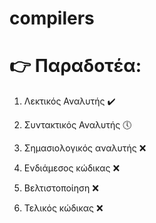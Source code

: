 # compilers

# :point_right: Παραδοτέα:

1. Λεκτικός Αναλυτής :heavy_check_mark:

2. Συντακτικός Αναλυτής :clock5:

3. Σημασιολογικός αναλυτής :x:

4. Ενδιάμεσος κώδικας :x:

5. Βελτιστοποίηση :x:

6. Τελικός κώδικας :x:
